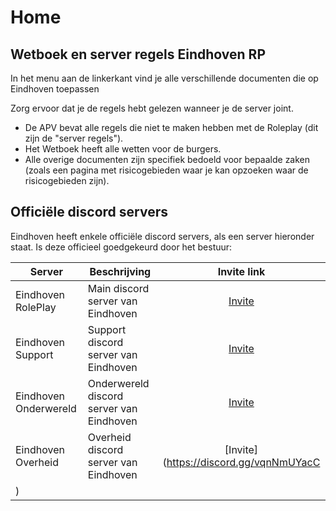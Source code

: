 # Home

## Wetboek en server regels Eindhoven RP

In het menu aan de linkerkant vind je alle verschillende documenten die op Eindhoven toepassen

Zorg ervoor dat je de regels hebt gelezen wanneer je de server joint.

- De APV bevat alle regels die niet te maken hebben met de Roleplay (dit zijn de "server regels").
- Het Wetboek heeft alle wetten voor de burgers.
- Alle overige documenten zijn specifiek bedoeld voor bepaalde zaken (zoals een pagina met risicogebieden waar je kan opzoeken waar de risicogebieden zijn).

## Officiële discord servers

Eindhoven heeft enkele officiële discord servers, als een server hieronder staat. Is deze officieel goedgekeurd door het bestuur:

| Server | Beschrijving | Invite link |
|---|---|:---:|
|Eindhoven RolePlay| Main discord server van Eindhoven | [Invite](https://discord.gg/ehrp) |
|Eindhoven Support| Support discord server van Eindhoven | [Invite](https://discord.gg/rv4gWRSxcg) |
|Eindhoven Onderwereld| Onderwereld discord server van Eindhoven | [Invite](https://discord.gg/DJnDmvmhZR) |
|Eindhoven Overheid| Overheid discord server van Eindhoven | [Invite](https://discord.gg/vqnNmUYacC
) |
